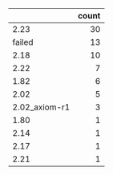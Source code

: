 |               |   count |
|:--------------|--------:|
| 2.23          |      30 |
| failed        |      13 |
| 2.18          |      10 |
| 2.22          |       7 |
| 1.82          |       6 |
| 2.02          |       5 |
| 2.02_axiom-r1 |       3 |
| 1.80          |       1 |
| 2.14          |       1 |
| 2.17          |       1 |
| 2.21          |       1 |